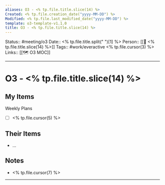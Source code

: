 ```yaml
---
aliases: O3 - <% tp.file.title.slice(14) %>
Created: <% tp.file.creation_date("yyyy-MM-DD") %>
Modified: <% tp.file.last_modified_date("yyyy-MM-DD") %>
template: o3-template-v1.1.0
title: O3 - <% tp.file.title.slice(14) %>
---
```


Status:: #meeting/o3
Date:: <% tp.file.title.split(" ")[1] %>
Person:: [[👤 <% tp.file.title.slice(14) %>]]
Tags:: #work/everactive <% tp.file.cursor(3) %>
Links:: [[🗺 O3 MOC]]
___

# O3 - <% tp.file.title.slice(14) %>

## My Items

Weekly Plans
- [ ] <% tp.file.cursor(5) %>

## Their Items
- …

## Notes
- <% tp.file.cursor(7) %>

___

